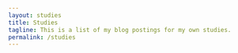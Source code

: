 ```yaml
---
layout: studies
title: Studies
tagline: This is a list of my blog postings for my own studies.
permalink: /studies
---
```

